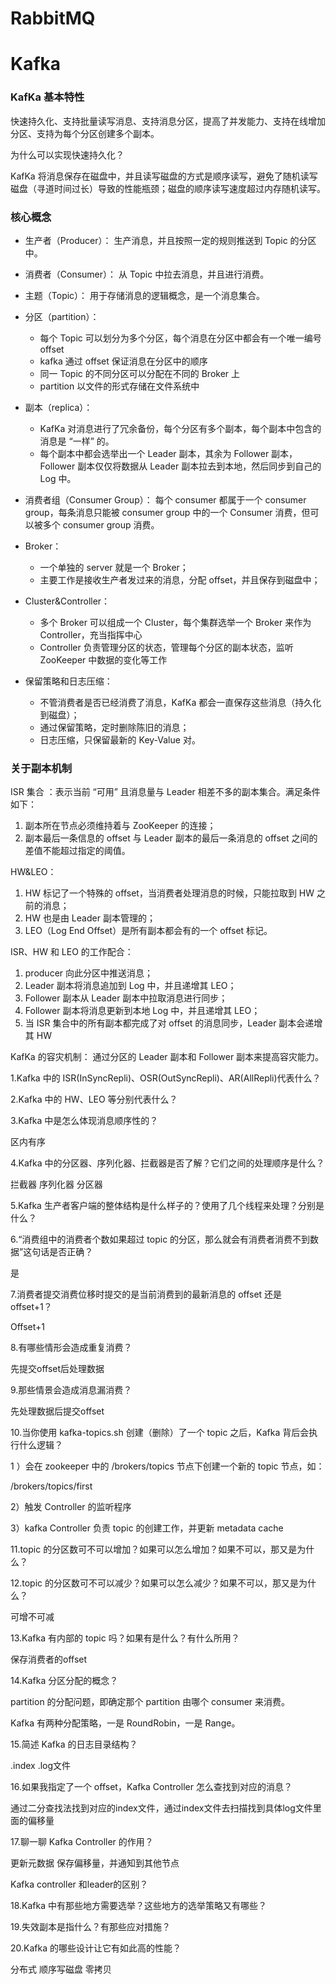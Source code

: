 # RabbitMQ



# Kafka

### KafKa 基本特性

快速持久化、支持批量读写消息、支持消息分区，提高了并发能力、支持在线增加分区、支持为每个分区创建多个副本。

为什么可以实现快速持久化？

KafKa 将消息保存在磁盘中，并且读写磁盘的方式是顺序读写，避免了随机读写磁盘（寻道时间过长）导致的性能瓶颈；磁盘的顺序读写速度超过内存随机读写。

### 核心概念

- 生产者（Producer）： 生产消息，并且按照一定的规则推送到 Topic 的分区中。
- 消费者（Consumer）： 从 Topic 中拉去消息，并且进行消费。
- 主题（Topic）： 用于存储消息的逻辑概念，是一个消息集合。
- 分区（partition）：
  - 每个 Topic 可以划分为多个分区，每个消息在分区中都会有一个唯一编号 offset
  - kafka 通过 offset 保证消息在分区中的顺序
  - 同一 Topic 的不同分区可以分配在不同的 Broker 上
  - partition 以文件的形式存储在文件系统中

- 副本（replica）：
  - KafKa 对消息进行了冗余备份，每个分区有多个副本，每个副本中包含的消息是 “一样” 的。
  - 每个副本中都会选举出一个 Leader 副本，其余为 Follower 副本，Follower 副本仅仅将数据从 Leader 副本拉去到本地，然后同步到自己的 Log 中。

- 消费者组（Consumer Group）： 每个 consumer 都属于一个 consumer group，每条消息只能被 consumer group 中的一个 Consumer 消费，但可以被多个 consumer group 消费。

- Broker：
  - 一个单独的 server 就是一个 Broker；
  - 主要工作是接收生产者发过来的消息，分配 offset，并且保存到磁盘中；

- Cluster&Controller：
  - 多个 Broker 可以组成一个 Cluster，每个集群选举一个 Broker 来作为 Controller，充当指挥中心
  - Controller 负责管理分区的状态，管理每个分区的副本状态，监听 ZooKeeper 中数据的变化等工作

- 保留策略和日志压缩：
  - 不管消费者是否已经消费了消息，KafKa 都会一直保存这些消息（持久化到磁盘）；
  - 通过保留策略，定时删除陈旧的消息；
  - 日志压缩，只保留最新的 Key-Value 对。

### 关于副本机制

ISR 集合 ：表示当前 “可用” 且消息量与 Leader 相差不多的副本集合。满足条件如下：

1. 副本所在节点必须维持着与 ZooKeeper 的连接；
2. 副本最后一条信息的 offset 与 Leader 副本的最后一条消息的 offset 之间的差值不能超过指定的阈值。

HW&LEO：

1. HW 标记了一个特殊的 offset，当消费者处理消息的时候，只能拉取到 HW 之前的消息；
2. HW 也是由 Leader 副本管理的；
3. LEO（Log End Offset）是所有副本都会有的一个 offset 标记。

ISR、HW 和 LEO 的工作配合：

1. producer 向此分区中推送消息；
2. Leader 副本将消息追加到 Log 中，并且递增其 LEO；
3. Follower 副本从 Leader 副本中拉取消息进行同步；
4. Follower 副本将消息更新到本地 Log 中，并且递增其 LEO；
5. 当 ISR 集合中的所有副本都完成了对 offset 的消息同步，Leader 副本会递增其 HW

KafKa 的容灾机制： 通过分区的 Leader 副本和 Follower 副本来提高容灾能力。



1.Kafka 中的 ISR(InSyncRepli)、OSR(OutSyncRepli)、AR(AllRepli)代表什么？

2.Kafka 中的 HW、LEO 等分别代表什么？

3.Kafka 中是怎么体现消息顺序性的？

区内有序

4.Kafka 中的分区器、序列化器、拦截器是否了解？它们之间的处理顺序是什么？

拦截器 序列化器 分区器

5.Kafka 生产者客户端的整体结构是什么样子的？使用了几个线程来处理？分别是什么？

6.“消费组中的消费者个数如果超过 topic 的分区，那么就会有消费者消费不到数据”这句话是否正确？

是

7.消费者提交消费位移时提交的是当前消费到的最新消息的 offset 还是 offset+1？

Offset+1

8.有哪些情形会造成重复消费？

先提交offset后处理数据

9.那些情景会造成消息漏消费？

先处理数据后提交offset                                

10.当你使用 kafka-topics.sh 创建（删除）了一个 topic 之后，Kafka 背后会执行什么逻辑？

1 ）会在 zookeeper 中的 /brokers/topics 节点下创建一个新的 topic 节点，如：

/brokers/topics/first

2）触发 Controller 的监听程序

3）kafka Controller 负责 topic 的创建工作，并更新 metadata cache

11.topic 的分区数可不可以增加？如果可以怎么增加？如果不可以，那又是为什么？

12.topic 的分区数可不可以减少？如果可以怎么减少？如果不可以，那又是为什么？

可增不可减

13.Kafka 有内部的 topic 吗？如果有是什么？有什么所用？

保存消费者的offset

14.Kafka 分区分配的概念？

partition 的分配问题，即确定那个 partition 由哪个 consumer 来消费。

Kafka 有两种分配策略，一是 RoundRobin，一是 Range。

15.简述 Kafka 的日志目录结构？

.index .log文件

16.如果我指定了一个 offset，Kafka Controller 怎么查找到对应的消息？

通过二分查找法找到对应的index文件，通过index文件去扫描找到具体log文件里面的偏移量

17.聊一聊 Kafka Controller 的作用？

更新元数据 保存偏移量，并通知到其他节点

Kafka controller 和leader的区别？

18.Kafka 中有那些地方需要选举？这些地方的选举策略又有哪些？

19.失效副本是指什么？有那些应对措施？

20.Kafka 的哪些设计让它有如此高的性能？

分布式 顺序写磁盘 零拷贝